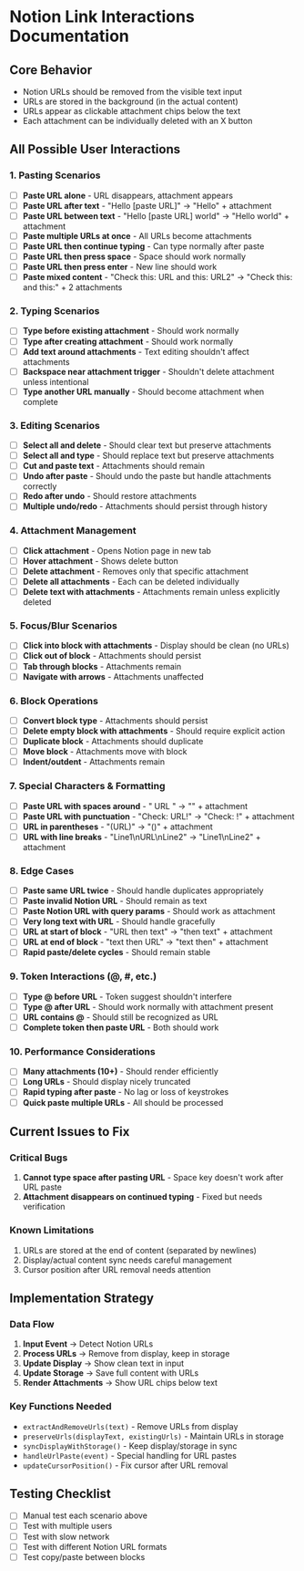 # Notion Link Interactions Documentation

## Core Behavior
- Notion URLs should be removed from the visible text input
- URLs are stored in the background (in the actual content)
- URLs appear as clickable attachment chips below the text
- Each attachment can be individually deleted with an X button

## All Possible User Interactions

### 1. Pasting Scenarios
- [ ] **Paste URL alone** - URL disappears, attachment appears
- [ ] **Paste URL after text** - "Hello [paste URL]" → "Hello" + attachment
- [ ] **Paste URL between text** - "Hello [paste URL] world" → "Hello world" + attachment
- [ ] **Paste multiple URLs at once** - All URLs become attachments
- [ ] **Paste URL then continue typing** - Can type normally after paste
- [ ] **Paste URL then press space** - Space should work normally
- [ ] **Paste URL then press enter** - New line should work
- [ ] **Paste mixed content** - "Check this: URL and this: URL2" → "Check this: and this:" + 2 attachments

### 2. Typing Scenarios
- [ ] **Type before existing attachment** - Should work normally
- [ ] **Type after creating attachment** - Should work normally
- [ ] **Add text around attachments** - Text editing shouldn't affect attachments
- [ ] **Backspace near attachment trigger** - Shouldn't delete attachment unless intentional
- [ ] **Type another URL manually** - Should become attachment when complete

### 3. Editing Scenarios
- [ ] **Select all and delete** - Should clear text but preserve attachments
- [ ] **Select all and type** - Should replace text but preserve attachments
- [ ] **Cut and paste text** - Attachments should remain
- [ ] **Undo after paste** - Should undo the paste but handle attachments correctly
- [ ] **Redo after undo** - Should restore attachments
- [ ] **Multiple undo/redo** - Attachments should persist through history

### 4. Attachment Management
- [ ] **Click attachment** - Opens Notion page in new tab
- [ ] **Hover attachment** - Shows delete button
- [ ] **Delete attachment** - Removes only that specific attachment
- [ ] **Delete all attachments** - Each can be deleted individually
- [ ] **Delete text with attachments** - Attachments remain unless explicitly deleted

### 5. Focus/Blur Scenarios
- [ ] **Click into block with attachments** - Display should be clean (no URLs)
- [ ] **Click out of block** - Attachments should persist
- [ ] **Tab through blocks** - Attachments remain
- [ ] **Navigate with arrows** - Attachments unaffected

### 6. Block Operations
- [ ] **Convert block type** - Attachments should persist
- [ ] **Delete empty block with attachments** - Should require explicit action
- [ ] **Duplicate block** - Attachments should duplicate
- [ ] **Move block** - Attachments move with block
- [ ] **Indent/outdent** - Attachments remain

### 7. Special Characters & Formatting
- [ ] **Paste URL with spaces around** - " URL " → "" + attachment
- [ ] **Paste URL with punctuation** - "Check: URL!" → "Check: !" + attachment
- [ ] **URL in parentheses** - "(URL)" → "()" + attachment
- [ ] **URL with line breaks** - "Line1\nURL\nLine2" → "Line1\nLine2" + attachment

### 8. Edge Cases
- [ ] **Paste same URL twice** - Should handle duplicates appropriately
- [ ] **Paste invalid Notion URL** - Should remain as text
- [ ] **Paste Notion URL with query params** - Should work as attachment
- [ ] **Very long text with URL** - Should handle gracefully
- [ ] **URL at start of block** - "URL then text" → "then text" + attachment
- [ ] **URL at end of block** - "text then URL" → "text then" + attachment
- [ ] **Rapid paste/delete cycles** - Should remain stable

### 9. Token Interactions (@, #, etc.)
- [ ] **Type @ before URL** - Token suggest shouldn't interfere
- [ ] **Type @ after URL** - Should work normally with attachment present
- [ ] **URL contains @** - Should still be recognized as URL
- [ ] **Complete token then paste URL** - Both should work

### 10. Performance Considerations
- [ ] **Many attachments (10+)** - Should render efficiently
- [ ] **Long URLs** - Should display nicely truncated
- [ ] **Rapid typing after paste** - No lag or loss of keystrokes
- [ ] **Quick paste multiple URLs** - All should be processed

## Current Issues to Fix

### Critical Bugs
1. **Cannot type space after pasting URL** - Space key doesn't work after URL paste
2. **Attachment disappears on continued typing** - Fixed but needs verification

### Known Limitations
1. URLs are stored at the end of content (separated by newlines)
2. Display/actual content sync needs careful management
3. Cursor position after URL removal needs attention

## Implementation Strategy

### Data Flow
1. **Input Event** → Detect Notion URLs
2. **Process URLs** → Remove from display, keep in storage
3. **Update Display** → Show clean text in input
4. **Update Storage** → Save full content with URLs
5. **Render Attachments** → Show URL chips below text

### Key Functions Needed
- `extractAndRemoveUrls(text)` - Remove URLs from display
- `preserveUrls(displayText, existingUrls)` - Maintain URLs in storage
- `syncDisplayWithStorage()` - Keep display/storage in sync
- `handleUrlPaste(event)` - Special handling for URL pastes
- `updateCursorPosition()` - Fix cursor after URL removal

## Testing Checklist
- [ ] Manual test each scenario above
- [ ] Test with multiple users
- [ ] Test with slow network
- [ ] Test with different Notion URL formats
- [ ] Test copy/paste between blocks
